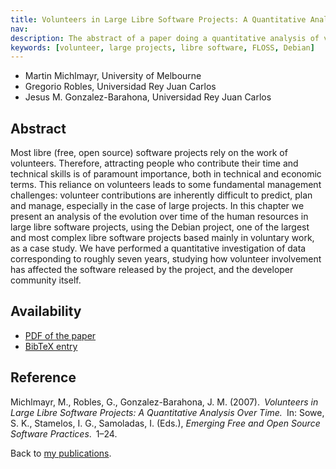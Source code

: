```yaml
---
title: Volunteers in Large Libre Software Projects: A Quantitative Analysis Over Time
nav:
description: The abstract of a paper doing a quantitative analysis of volunteers in Debian
keywords: [volunteer, large projects, libre software, FLOSS, Debian]
---
```


<ul class = "author">
<li><span class = "author">Martin Michlmayr,</span>
    <span class = "affiliation">University of Melbourne</span></li>
<li><span class = "author">Gregorio Robles,</span>
    <span class = "affiliation">Universidad Rey Juan Carlos</span></li>
<li><span class = "author">Jesus M. Gonzalez-Barahona,</span>
    <span class = "affiliation">Universidad Rey Juan Carlos</span></li>
</ul>

<h2>Abstract</h2>

Most libre (free, open source) software projects rely on the work of
volunteers. Therefore, attracting people who contribute their time
and technical skills is of paramount importance, both in technical
and economic terms.  This reliance on volunteers leads to some
fundamental management challenges: volunteer contributions are
inherently difficult to predict, plan and manage, especially in the
case of large projects.  In this chapter we present an analysis of
the evolution over time of the human resources in large libre
software projects, using the Debian project, one of the largest and
most complex libre software projects based mainly in voluntary work,
as a case study. We have performed a quantitative investigation of
data corresponding to roughly seven years, studying how volunteer
involvement has affected the software released by the project, and
the developer community itself.

<h2>Availability</h2>

<ul>

<li><a href = "../michlmayr_robles_barahona-volunteers_large_projects.pdf">PDF of the paper</a></li>

<li><a href = "../michlmayr_robles_barahona-volunteers_large_projects.bib">BibTeX entry</a></li>

</ul>

<h2>Reference</h2>

Michlmayr, M., Robles, G., Gonzalez-Barahona, J. M.
(2007).&ensp;<i>Volunteers in Large Libre Software Projects: A Quantitative
Analysis Over Time.</i>&ensp;In: Sowe, S. K., Stamelos, I. G., Samoladas,
I. (Eds.), <i>Emerging Free and Open Source Software Practices</i>.&ensp;1&ndash;24.

Back to <a href = "..">my publications</a>.

